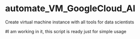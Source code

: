# automate_VM_GoogleCloud_AI
Create virtual machine instance with all tools for data scientists

#I am working in it, this script is ready just for simple usage 

